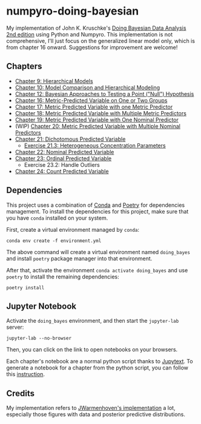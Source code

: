 # numpyro-doing-bayesian

My implementation of John K. Kruschke's
[Doing Bayesian Data Analysis 2nd edition](https://sites.google.com/site/doingbayesiandataanalysis/what-s-new-in-2nd-ed)
using Python and Numpyro.
This implementation is not comprehensive,
I'll just focus on the generalized linear model only,
which is from chapter 16 onward.
Suggestions for improvement are welcome!

## Chapters

* [Chapter 9: Hierarchical Models](https://www.nguyenmbquan.space/numpyro-doing-bayesian/chapter_09)
* [Chapter 10: Model Comparison and Hierarchical Modeling](https://www.nguyenmbquan.space/numpyro-doing-bayesian/chapter_10)
* [Chapter 12: Bayesian Approaches to Testing a Point ("Null") Hypothesis](https://www.nguyenmbquan.space/numpyro-doing-bayesian/chapter_12)
* [Chapter 16: Metric-Predicted Variable on One or Two Groups](https://www.nguyenmbquan.space/numpyro-doing-bayesian/chapter_16)
* [Chapter 17: Metric Predicted Variable with one Metric Predictor](https://www.nguyenmbquan.space/numpyro-doing-bayesian/chapter_17)
* [Chapter 18: Metric Predicted Variable with Multiple Metric Predictors](https://www.nguyenmbquan.space/numpyro-doing-bayesian/chapter_18)
* [Chapter 19: Metric Predicted Variable with One Nominal Predictor](https://www.nguyenmbquan.space/numpyro-doing-bayesian/chapter_19)
* (WIP) [Chapter 20: Metric Predicted Variable with Multiple Nominal Predictors](https://www.nguyenmbquan.space/numpyro-doing-bayesian/chapter_20)
* [Chapter 21: Dichotomous Predicted Variable](https://www.nguyenmbquan.space/numpyro-doing-bayesian/chapter_21)
    * [Exercise 21.3: Heterogeneous Concentration Parameters](https://www.nguyenmbquan.space/numpyro-doing-bayesian/chapter_21_exercise_21_3)
* [Chapter 22: Nominal Predicted Variable](https://www.nguyenmbquan.space/numpyro-doing-bayesian/chapter_22)
* [Chapter 23: Ordinal Predicted Variable](https://www.nguyenmbquan.space/numpyro-doing-bayesian/chapter_23)
    * Exercise 23.2: Handle Outliers
* [Chapter 24: Count Predicted Variable](https://www.nguyenmbquan.space/numpyro-doing-bayesian/chapter_24)

## Dependencies

This project uses a combination of [Conda](https://docs.conda.io/en/latest/)
and [Poetry](https://python-poetry.org/) for dependencies management.
To install the dependencies for this project, make sure that you have `conda` installed on your system.

First, create a virtual environment managed by `conda`:

```
conda env create -f environment.yml
```

The above command will create a virtual environment named `doing_bayes`
and install `poetry` package manager into that environment.

After that, activate the environment `conda activate doing_bayes`
and use `poetry` to install the remaining dependencies:

```
poetry install
```

## Jupyter Notebook

Activate the `doing_bayes` environment,
and then start the `jupyter-lab` server:

```
jupyter-lab --no-browser
```

Then, you can click on the link to open notebooks on your browsers.

Each chapter's notebook are a normal python script thanks to [Jupytext](https://jupytext.readthedocs.io/en/latest/).
To generate a notebook for a chapter from the python script, you can follow this [instruction](https://jupytext.readthedocs.io/en/latest/paired-notebooks.html#how-to-open-scripts-with-either-the-text-or-notebook-view-in-jupyter).

## Credits

My implementation refers to [JWarmenhoven's implementation](https://github.com/JWarmenhoven/DBDA-python) a lot,
especially those figures with data and posterior predictive distributions.
